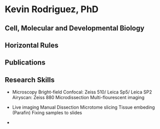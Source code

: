 # Kevin Rodriguez, PhD 
## Cell, Molecular and Developmental Biology 

## Horizontal Rules




## Publications

## Research Skills 
- Microscopy 
    Bright-field
    Confocal: Zeiss 510/ Leica Sp5/ Leica SP2 
    Airyscan: Zeiss 880 
    Microdissection 
    Multi-flourescent imaging 

- Live imaging 
    Manual Dissection
    Microtome slicing 
    Tissue embeding (Parafin)
    Fixing samples to slides 

- 
    


